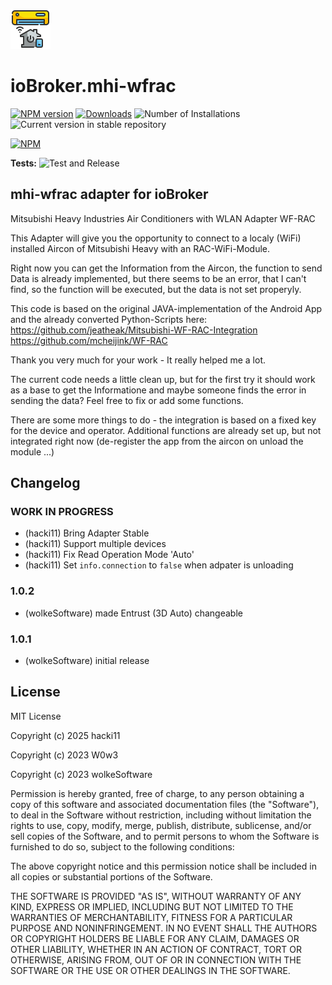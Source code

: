 ![Logo](admin/mhi-wfrac.png)
# ioBroker.mhi-wfrac

[![NPM version](https://img.shields.io/npm/v/iobroker.mhi-wfrac.svg)](https://www.npmjs.com/package/iobroker.mhi-wfrac)
[![Downloads](https://img.shields.io/npm/dm/iobroker.mhi-wfrac.svg)](https://www.npmjs.com/package/iobroker.mhi-wfrac)
![Number of Installations](https://iobroker.live/badges/mhi-wfrac-installed.svg)
![Current version in stable repository](https://iobroker.live/badges/mhi-wfrac-stable.svg)

[![NPM](https://nodei.co/npm/iobroker.mhi-wfrac.png?downloads=true)](https://nodei.co/npm/iobroker.mhi-wfrac/)

**Tests:** ![Test and Release](https://github.com/hacki11/ioBroker.mhi-wfrac/workflows/Test%20and%20Release/badge.svg)

## mhi-wfrac adapter for ioBroker

Mitsubishi Heavy Industries Air Conditioners with WLAN Adapter WF-RAC

This Adapter will give you the opportunity to connect to a localy (WiFi) installed Aircon of Mitsubishi Heavy with an RAC-WiFi-Module.

Right now you can get the Information from the Aircon, the function to send Data is already implemented, but there seems to be an error, that I can't find, so the function will be executed, but the data is not set properyly.

This code is based on the original JAVA-implementation of the Android App and the already converted Python-Scripts here:
https://github.com/jeatheak/Mitsubishi-WF-RAC-Integration
https://github.com/mcheijink/WF-RAC

Thank you very much for your work - It really helped me a lot.

The current code needs a little clean up, but for the first try it should work as a base to get the Informatione and maybe someone finds the error in sending the data?
Feel free to fix or add some functions.

There are some more things to do - the integration is based on a fixed key for the device and operator. 
Additional functions are already set up, but not integrated right now (de-register the app from the aircon on unload the module ...)

## Changelog
<!--
    Placeholder for the next version (at the beginning of the line):
    ### **WORK IN PROGRESS**
-->
### **WORK IN PROGRESS**
* (hacki11) Bring Adapter Stable
* (hacki11) Support multiple devices
* (hacki11) Fix Read Operation Mode 'Auto'
* (hacki11) Set `info.connection` to `false` when adpater is unloading

### 1.0.2
* (wolkeSoftware) made Entrust (3D Auto) changeable

### 1.0.1
* (wolkeSoftware) initial release

## License
MIT License

Copyright (c) 2025 hacki11

Copyright (c) 2023 W0w3

Copyright (c) 2023 wolkeSoftware

Permission is hereby granted, free of charge, to any person obtaining a copy
of this software and associated documentation files (the "Software"), to deal
in the Software without restriction, including without limitation the rights
to use, copy, modify, merge, publish, distribute, sublicense, and/or sell
copies of the Software, and to permit persons to whom the Software is
furnished to do so, subject to the following conditions:

The above copyright notice and this permission notice shall be included in all
copies or substantial portions of the Software.

THE SOFTWARE IS PROVIDED "AS IS", WITHOUT WARRANTY OF ANY KIND, EXPRESS OR
IMPLIED, INCLUDING BUT NOT LIMITED TO THE WARRANTIES OF MERCHANTABILITY,
FITNESS FOR A PARTICULAR PURPOSE AND NONINFRINGEMENT. IN NO EVENT SHALL THE
AUTHORS OR COPYRIGHT HOLDERS BE LIABLE FOR ANY CLAIM, DAMAGES OR OTHER
LIABILITY, WHETHER IN AN ACTION OF CONTRACT, TORT OR OTHERWISE, ARISING FROM,
OUT OF OR IN CONNECTION WITH THE SOFTWARE OR THE USE OR OTHER DEALINGS IN THE
SOFTWARE.
